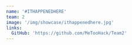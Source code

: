 ```yaml
---
name: '#ITHAPPENEDHERE'
team: 2
image: '/img/showcase/ithappenedhere.jpg'
links:
  GitHub: 'https://github.com/MeTooHack/Team2'
---
```

